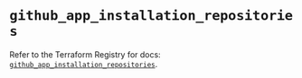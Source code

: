 # `github_app_installation_repositories`

Refer to the Terraform Registry for docs: [`github_app_installation_repositories`](https://registry.terraform.io/providers/integrations/github/6.0.0/docs/resources/app_installation_repositories).
